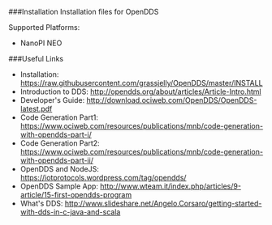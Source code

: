 ###Installation
Installation files for OpenDDS

Supported Platforms:
- NanoPI NEO

###Useful Links
- Installation: https://raw.githubusercontent.com/grassjelly/OpenDDS/master/INSTALL
- Introduction to DDS: http://opendds.org/about/articles/Article-Intro.html
- Developer's Guide: http://download.ociweb.com/OpenDDS/OpenDDS-latest.pdf
- Code Generation Part1: https://www.ociweb.com/resources/publications/mnb/code-generation-with-opendds-part-i/
- Code Generation Part2: https://www.ociweb.com/resources/publications/mnb/code-generation-with-opendds-part-ii/
- OpenDDS and NodeJS: https://iotprotocols.wordpress.com/tag/opendds/
- OpenDDS Sample App: http://www.wteam.it/index.php/articles/9-article/15-first-opendds-program
- What's DDS: http://www.slideshare.net/Angelo.Corsaro/getting-started-with-dds-in-c-java-and-scala
